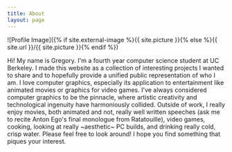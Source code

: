 ```yaml
---
title: About
layout: page
---
```

![Profile Image]({% if site.external-image %}{{ site.picture }}{% else %}{{ site.url }}/{{ site.picture }}{% endif %})

<p >Hi! My name is Gregory. I'm a fourth year computer science student at UC Berkeley. I made this website as a collection of interesting projects I wanted to share and to hopefully provide a unified public representation of who I am. I love computer graphics, especially its application to entertainment like animated movies or graphics for video games. I've always considered computer graphics to be the pinnacle, where artistic creativity and technological ingenuity have harmoniously collided. Outside of work, I really enjoy movies, both animated and not, really well written speeches (ask me to recite Anton Ego's final monologue from Ratatouille), video games, cooking, looking at really ~aesthetic~ PC builds, and drinking really cold, crisp water. Please feel free to look around! I hope you find something that piques your interest.</p>